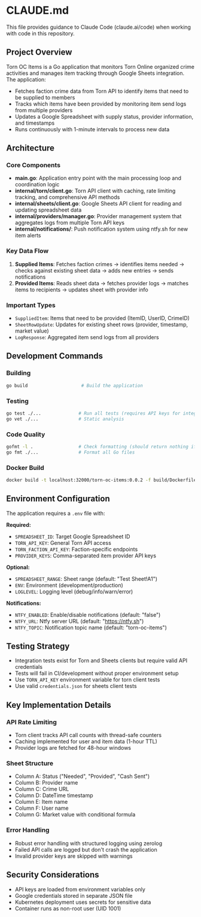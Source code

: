 # CLAUDE.md

This file provides guidance to Claude Code (claude.ai/code) when working with code in this repository.

## Project Overview

Torn OC Items is a Go application that monitors Torn Online organized crime activities and manages item tracking through Google Sheets integration. The application:

- Fetches faction crime data from Torn API to identify items that need to be supplied to members
- Tracks which items have been provided by monitoring item send logs from multiple providers
- Updates a Google Spreadsheet with supply status, provider information, and timestamps
- Runs continuously with 1-minute intervals to process new data

## Architecture

### Core Components

- **main.go**: Application entry point with the main processing loop and coordination logic
- **internal/torn/client.go**: Torn API client with caching, rate limiting tracking, and comprehensive API methods
- **internal/sheets/client.go**: Google Sheets API client for reading and updating spreadsheet data
- **internal/providers/manager.go**: Provider management system that aggregates logs from multiple Torn API keys
- **internal/notifications/**: Push notification system using ntfy.sh for new item alerts

### Key Data Flow

1. **Supplied Items**: Fetches faction crimes → identifies items needed → checks against existing sheet data → adds new entries → sends notifications
2. **Provided Items**: Reads sheet data → fetches provider logs → matches items to recipients → updates sheet with provider info

### Important Types

- `SuppliedItem`: Items that need to be provided (ItemID, UserID, CrimeID)
- `SheetRowUpdate`: Updates for existing sheet rows (provider, timestamp, market value)
- `LogResponse`: Aggregated item send logs from all providers

## Development Commands

### Building
```bash
go build                    # Build the application
```

### Testing
```bash
go test ./...              # Run all tests (requires API keys for integration tests)
go vet ./...               # Static analysis
```

### Code Quality
```bash
gofmt -l .                 # Check formatting (should return nothing if formatted)
go fmt ./...               # Format all Go files
```

### Docker Build
```bash
docker build -t localhost:32000/torn-oc-items:0.0.2 -f build/Dockerfile .
```

## Environment Configuration

The application requires a `.env` file with:

**Required:**
- `SPREADSHEET_ID`: Target Google Spreadsheet ID
- `TORN_API_KEY`: General Torn API access
- `TORN_FACTION_API_KEY`: Faction-specific endpoints
- `PROVIDER_KEYS`: Comma-separated item provider API keys

**Optional:**
- `SPREADSHEET_RANGE`: Sheet range (default: "Test Sheet!A1")
- `ENV`: Environment (development/production)
- `LOGLEVEL`: Logging level (debug/info/warn/error)

**Notifications:**
- `NTFY_ENABLED`: Enable/disable notifications (default: "false")
- `NTFY_URL`: Ntfy server URL (default: "https://ntfy.sh")
- `NTFY_TOPIC`: Notification topic name (default: "torn-oc-items")

## Testing Strategy

- Integration tests exist for Torn and Sheets clients but require valid API credentials
- Tests will fail in CI/development without proper environment setup
- Use `TORN_API_KEY` environment variable for torn client tests
- Use valid `credentials.json` for sheets client tests

## Key Implementation Details

### API Rate Limiting
- Torn client tracks API call counts with thread-safe counters
- Caching implemented for user and item data (1-hour TTL)
- Provider logs are fetched for 48-hour windows

### Sheet Structure
- Column A: Status ("Needed", "Provided", "Cash Sent")
- Column B: Provider name
- Column C: Crime URL
- Column D: DateTime timestamp
- Column E: Item name
- Column F: User name  
- Column G: Market value with conditional formula

### Error Handling
- Robust error handling with structured logging using zerolog
- Failed API calls are logged but don't crash the application
- Invalid provider keys are skipped with warnings

## Security Considerations

- API keys are loaded from environment variables only
- Google credentials stored in separate JSON file
- Kubernetes deployment uses secrets for sensitive data
- Container runs as non-root user (UID 1001)